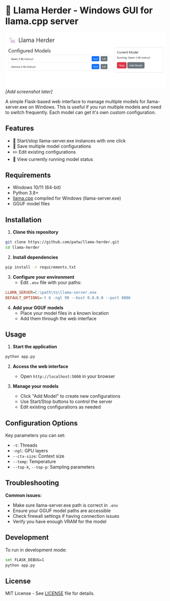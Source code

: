 # 🦙 Llama Herder - Windows GUI for llama.cpp server

![Screenshot](screenshot.png) *[Add screenshot later]*

A simple Flask-based web interface to manage multiple models for llama-server.exe on Windows.  This is useful if you run multiple models and need to switch frequently.  Each model can get it's own custom configuration.

## Features

- 🚀 Start/stop llama-server.exe instances with one click
- 💾 Save multiple model configurations
- ✏️ Edit existing configurations
- 👀 View currently running model status

## Requirements

- Windows 10/11 (64-bit)
- Python 3.8+
- [llama.cpp](https://github.com/ggerganov/llama.cpp) compiled for Windows (llama-server.exe)
- GGUF model files

## Installation

1. **Clone this repository**
```bash
git clone https://github.com/patw/llama-herder.git
cd llama-herder
```

2. **Install dependencies**
```bash
pip install -r requirements.txt
```

3. **Configure your environment**
   - Edit `.env` file with your paths:
```ini
LLAMA_SERVER=C:\path\to\llama-server.exe
DEFAULT_OPTIONS=-t 6 -ngl 99 --host 0.0.0.0 --port 8086
```

4. **Add your GGUF models**
   - Place your model files in a known location
   - Add them through the web interface

## Usage

1. **Start the application**
```bash
python app.py
```

2. **Access the web interface**
   - Open `http://localhost:5000` in your browser

3. **Manage your models**
   - Click "Add Model" to create new configurations
   - Use Start/Stop buttons to control the server
   - Edit existing configurations as needed

## Configuration Options

Key parameters you can set:
- `-t`: Threads
- `-ngl`: GPU layers
- `--ctx-size`: Context size
- `--temp`: Temperature
- `--top-k`, `--top-p`: Sampling parameters

## Troubleshooting

**Common issues:**
- Make sure llama-server.exe path is correct in `.env`
- Ensure your GGUF model paths are accessible
- Check firewall settings if having connection issues
- Verify you have enough VRAM for the model

## Development

To run in development mode:
```bash
set FLASK_DEBUG=1
python app.py
```

## License

MIT License - See [LICENSE](LICENSE) file for details.

